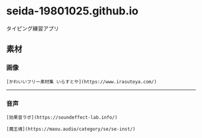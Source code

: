 # seida-19801025.github.io
タイピング練習アプリ
## 素材
  ### 画像
    [かわいいフリー素材集 いらすとや](https://www.irasutoya.com/)
---
  ### 音声
    [効果音ラボ](https://soundeffect-lab.info/)

    [魔王魂](https://maou.audio/category/se/se-inst/)

